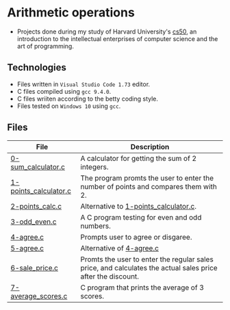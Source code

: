 # Arithmetic operations


- Projects done during my study of Harvard University's [cs50](https://learning.edx.org/course/course-v1:HarvardX+CS50+X/block-v1:HarvardX+CS50+X+type@sequential+block@3c550787b1d1470bbdba91d14392bd43/block-v1:HarvardX+CS50+X+type@vertical+block@ffc346411661409a901306ca7c2b7b54), an introduction to the intellectual enterprises of computer science and the art of programming. 

## Technologies
- Files written in ```Visual Studio Code 1.73``` editor. 
- C files compiled using ```gcc 9.4.0```.
- C files wriiten according to the betty coding style. 
- Files tested on ```Windows 10``` using ```gcc```.

## Files

| File | Description |
| ---  | --- |
|[0-sum_calculator.c](0-sum_calculator.c)|A calculator for getting the sum of 2 integers.|
|[1-points_calculator.c](1-points_calculator.c)|The program promts the user to enter the number of points and compares them with 2.|
|[2-points_calc.c](2-points.c)|Alternative to [1-points_calculator.c](1-points_calculator.c).|
|[3-odd_even.c](3-odd_even.c)| A C program testing for even and odd numbers.|
|[4-agree.c](4-agree.c)|Prompts user to agree or disgaree.|
|[5-agree.c](5-agree.c)|Alternative of [4-agree.c](4-agree.c)|
|[6-sale_price.c](6-sale_price.c)|Promts the user to enter the regular sales price, and calculates the actual sales price after the discount.|
|[7-average_scores.c](7-average-scores.c)|C program that prints the average of 3 scores.|
